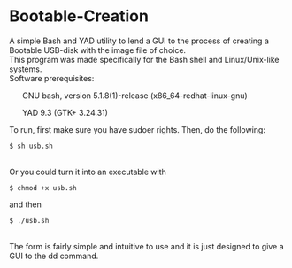# Bootable-Creation
A simple Bash and YAD utility to lend a GUI to the process of creating a Bootable USB-disk with the image file of choice.<br>
This program was made specifically for the Bash shell and Linux/Unix-like systems.<br> 
Software prerequisites:<br>
<ul>GNU bash, version 5.1.8(1)-release (x86_64-redhat-linux-gnu)</ul>
<ul>YAD 9.3 (GTK+ 3.24.31)</ul>


To run, first make sure you have sudoer rights. Then, do the following:<br>
```
$ sh usb.sh
```
<br>
Or you could turn it into an executable with<br>

```
$ chmod +x usb.sh
```
and then<br>

```
$ ./usb.sh
```
<br>
The form is fairly simple and intuitive to use and it is just designed to give a GUI to the dd command. 
